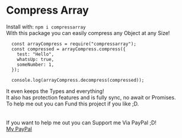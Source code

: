 # Compress Array
Install with: `npm i compressarray`<br>
With this package you can easily compress any Object at any Size!<br>
```
  const arrayCompress = require("compressarray");
  const compressed = arrayCompress.compress({
    test: "Hello",
    whatsUp: true,
    someNumber: 1,
  });
  
  console.log(arrayCompress.decompress(compressed));
```
It even keeps the Types and everything!<br>
It also has protection features and is fully sync, no await or Promises.<br>
To help me out you can Fund this project if you like ;D.<br>
<br><br>
If you want to help me out you can Support me Via PayPal ;D!<br>
[My PayPal](https://paypal.me/PureNodes)
